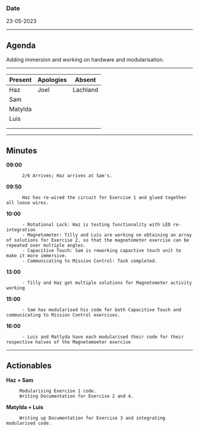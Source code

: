 ### Date 

23-05-2023
___
## Agenda
Adding immersion and working on hardware and modularisation.
___

| Present  | Apologies | Absent |
| ------------- | ------------- | ------------- |
| Haz  |  Joel |    Lachland |
| Sam  |    |   |
| Matylda  |    |   |
|  Luis |    |    |
|  |    |   |
|  |   |   |

___

## Minutes

        
**09:00**  
          
          2/6 Arrives; Haz arrives at Sam's.
          
**09:50**  
          
          Haz has re-wired the circuit for Exercise 1 and glued together all loose wires.

**10:00**   

          - Rotational Lock: Haz is testing functionality with LED re-integration
          - Magnetometer: Tilly and Luis are working on obtaining an array of solutions for Exercise 2, so that the magnetometer exercise can be repeated over multiple angles.
          - Capacitive Touch: Sam is reworking capactive touch unit to make it more immersive.
          - Communicating to Mission Control: Task completed.
          
          
**13:00**   

          - Tilly and Haz get multiple solutions for Magnetometer activity working
          
**15:00**   

          - Sam has modularised his code for both Capacitive Touch and communicating to Mission Control exercises.
          
          
**16:00**   

          - Luis and Matlyda have each modularised their code for their respective halves of the Magnetomoeter exercise         
___
## Actionables

**Haz + Sam**  
          
         Modularising Exercise 1 code.
         Writing Documentation for Exercise 2 and 4.
        
          
**Matylda + Luis**  
          
         Writing up Documentation for Exercise 3 and integrating modularised code.
          
        
